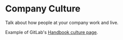 # Company Culture

Talk about how people at your company work and live.

Example of GitLab's [Handbook culture page](https://about.gitlab.com/company/culture/).